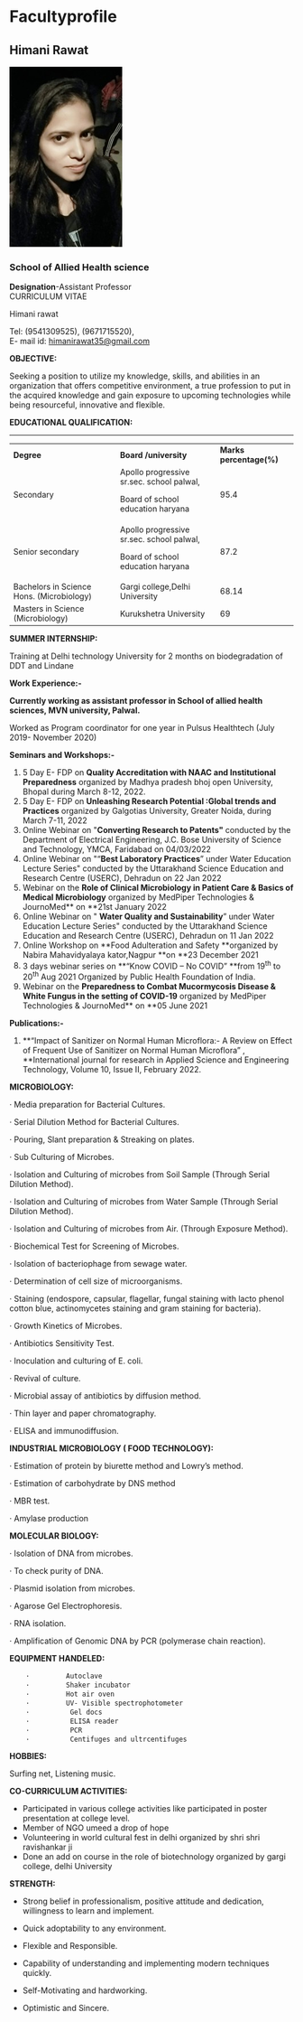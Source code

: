 # Facultyprofile
## Himani Rawat  
![Faculty picture](/himani_data/My%20Picture.jpg )  
### School of Allied Health science  
**Designation**-Assistant Professor  
CURRICULUM VITAE

Himani rawat

Tel: (9541309525), (9671715520),  
E- mail id:  himanirawat35@gmail.com

**OBJECTIVE:**

Seeking a position to utilize my knowledge, skills, and abilities in an organization that offers competitive environment, a true profession to put in the acquired knowledge and gain exposure to upcoming technologies while being resourceful, innovative and flexible.

**EDUCATIONAL QUALIFICATION:**

** **


<table>
  <tr>
   <td><strong>Degree</strong>
   </td>
   <td><strong>Board /university</strong>
   </td>
   <td><strong>Marks percentage(%)</strong>
   </td>
  </tr>
  <tr>
   <td>Secondary
   </td>
   <td>Apollo progressive sr.sec. school palwal,
<p>
Board of school education haryana
   </td>
   <td>95.4
   </td>
  </tr>
  <tr>
   <td>Senior secondary
   </td>
   <td>Apollo progressive sr.sec. school palwal,
<p>
Board of school education haryana
   </td>
   <td>87.2
   </td>
  </tr>
  <tr>
   <td>Bachelors in Science Hons. (Microbiology)
   </td>
   <td>Gargi college,Delhi University
   </td>
   <td>68.14
   </td>
  </tr>
  <tr>
   <td>Masters in Science (Microbiology)
   </td>
   <td>Kurukshetra University
   </td>
   <td>69
   </td>
  </tr>
</table>


**SUMMER INTERNSHIP:**

Training at Delhi technology University for 2 months on biodegradation of DDT and Lindane

**Work Experience:-**

**Currently working as assistant professor in School of allied health sciences, MVN university, Palwal.**

Worked as Program coordinator for one year in Pulsus Healthtech (July 2019- November 2020)

**Seminars and Workshops:-**



1. 5 Day E- FDP on **Quality Accreditation with NAAC and Institutional Preparedness** organized by Madhya pradesh bhoj open University, Bhopal during March 8-12, 2022.
2. 5 Day E- FDP on **Unleashing Research Potential :Global trends and Practices** organized by Galgotias University, Greater Noida, during March 7-11, 2022
3. Online Webinar on "**Converting Research to Patents"** conducted by the Department of Electrical Engineering, J.C. Bose University of Science and Technology, YMCA, Faridabad on 04/03/2022
4. Online Webinar on "“**Best Laboratory Practices**” under Water Education Lecture Series" conducted by the Uttarakhand Science Education and Research Centre (USERC), Dehradun on 22 Jan 2022
5. Webinar on the **Role of Clinical Microbiology in Patient Care & Basics of Medical Microbiology** organized by MedPiper Technologies & JournoMed** on **21st January 2022
6. Online Webinar on " **Water Quality and Sustainability**” under Water Education Lecture Series" conducted by the Uttarakhand Science Education and Research Centre (USERC), Dehradun on 11 Jan 2022
7. Online Workshop on **Food Adulteration and Safety **organized by Nabira Mahavidyalaya kator,Nagpur **on **23 December 2021
8. 3 days webinar series on **“Know COVID – No COVID” **from 19<sup>th</sup> to 20<sup>th</sup> Aug   2021 Organized by Public Health Foundation of India.
9. Webinar on the **Preparedness to Combat Mucormycosis Disease & White Fungus in the setting of COVID-19** organized by MedPiper Technologies & JournoMed** on **05 June 2021

**Publications:-**



1. **“Impact of Sanitizer on Normal Human Microflora:- A Review on Effect of Frequent Use of Sanitizer on Normal Human Microflora” , **International journal for research in Applied Science and Engineering Technology, Volume 10, Issue II, February 2022.

**MICROBIOLOGY:**

·         Media preparation for Bacterial Cultures.

·          Serial Dilution Method for Bacterial Cultures.

·          Pouring, Slant preparation & Streaking on plates.

·          Sub Culturing of Microbes.

·          Isolation and Culturing of microbes from Soil Sample (Through Serial Dilution Method).

·          Isolation and Culturing of microbes from Water Sample (Through Serial Dilution Method).

·          Isolation and Culturing of microbes from Air. (Through Exposure Method).

·          Biochemical Test for Screening of Microbes.

·         Isolation of bacteriophage from sewage water.

·         Determination of cell size of microorganisms.

·         Staining (endospore, capsular, flagellar, fungal staining with lacto phenol cotton blue, actinomycetes staining and gram staining for bacteria).

·          Growth Kinetics of Microbes.

·          Antibiotics Sensitivity Test.

·          Inoculation and culturing of E. coli.

·          Revival of culture.

·          Microbial assay of antibiotics by diffusion method.

·          Thin layer and paper chromatography.

·           ELISA and immunodiffusion.

**INDUSTRIAL MICROBIOLOGY ( FOOD TECHNOLOGY):**

·         Estimation of protein by biurette method and Lowry’s method.

·         Estimation of carbohydrate by DNS method

·          MBR test.

·         Amylase production  

**MOLECULAR BIOLOGY:**

·         Isolation of DNA from microbes.

·         To check purity of DNA.

·         Plasmid isolation from microbes.

·          Agarose Gel Electrophoresis.

·         RNA isolation.

·        Amplification of Genomic DNA by PCR (polymerase chain reaction). 

**EQUIPMENT HANDELED:**


        ·         Autoclave
        ·         Shaker incubator
        ·         Hot air oven
        ·         UV- Visible spectrophotometer
        ·          Gel docs
        ·          ELISA reader
        ·          PCR
        ·          Centifuges and ultrcentifuges

**HOBBIES:**

 Surfing net, Listening music.

**CO-CURRICULUM ACTIVITIES:**

* Participated in various college activities like  participated in poster presentation at college level.
* Member of NGO umeed a drop of hope
* Volunteering in world cultural fest in delhi organized by shri shri ravishankar ji
* Done an add on course in the role of biotechnology organized by gargi college, delhi University

**STRENGTH:**

-  Strong belief in professionalism, positive attitude and dedication, willingness to learn and implement.

-  Quick adoptability to any environment.

-  Flexible and Responsible.

-  Capability of understanding and implementing modern techniques quickly.

-  Self-Motivating and hardworking.

-  Optimistic and Sincere.

